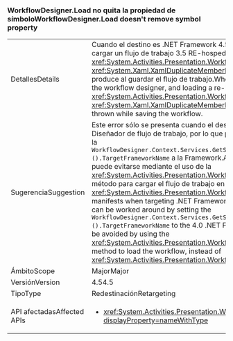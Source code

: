 ### <a name="workflowdesignerload-doesnt-remove-symbol-property"></a><span data-ttu-id="abb37-101">WorkflowDesigner.Load no quita la propiedad de símbolo</span><span class="sxs-lookup"><span data-stu-id="abb37-101">WorkflowDesigner.Load doesn't remove symbol property</span></span>

|   |   |
|---|---|
|<span data-ttu-id="abb37-102">Detalles</span><span class="sxs-lookup"><span data-stu-id="abb37-102">Details</span></span>|<span data-ttu-id="abb37-103">Cuando el destino es .NET Framework 4.5 en el Diseñador de flujo de trabajo y cargar un flujo de trabajo 3.5 RE-hospedado con el <xref:System.Activities.Presentation.WorkflowDesigner.Load> método, un <xref:System.Xaml.XamlDuplicateMemberException?displayProperty=name> se produce al guardar el flujo de trabajo.</span><span class="sxs-lookup"><span data-stu-id="abb37-103">When targeting the .NET Framework 4.5 in the workflow designer, and loading a re-hosted 3.5 workflow with the <xref:System.Activities.Presentation.WorkflowDesigner.Load> method, a <xref:System.Xaml.XamlDuplicateMemberException?displayProperty=name> is thrown while saving the workflow.</span></span>|
|<span data-ttu-id="abb37-104">Sugerencia</span><span class="sxs-lookup"><span data-stu-id="abb37-104">Suggestion</span></span>|<span data-ttu-id="abb37-105">Este error sólo se presenta cuando el destino es .NET Framework 4.5 en el Diseñador de flujo de trabajo, por lo que puede ser solucionado estableciendo la <code>WorkflowDesigner.Context.Services.GetService&lt;DesignerConfigurationService&gt;().TargetFrameworkName</code> a la Framework.Alternatively .NET 4.0, el problema puede evitarse mediante el uso de la <xref:System.Activities.Presentation.WorkflowDesigner.Load(System.String)> método para cargar el flujo de trabajo en lugar de <xref:System.Activities.Presentation.WorkflowDesigner.Load>.</span><span class="sxs-lookup"><span data-stu-id="abb37-105">This bug only manifests when targeting .NET Framework 4.5 in the workflow designer, so it can be worked around by setting the <code>WorkflowDesigner.Context.Services.GetService&lt;DesignerConfigurationService&gt;().TargetFrameworkName</code> to the 4.0 .NET Framework.Alternatively, the issue may be avoided by using the <xref:System.Activities.Presentation.WorkflowDesigner.Load(System.String)> method to load the workflow, instead of <xref:System.Activities.Presentation.WorkflowDesigner.Load>.</span></span>|
|<span data-ttu-id="abb37-106">Ámbito</span><span class="sxs-lookup"><span data-stu-id="abb37-106">Scope</span></span>|<span data-ttu-id="abb37-107">Major</span><span class="sxs-lookup"><span data-stu-id="abb37-107">Major</span></span>|
|<span data-ttu-id="abb37-108">Versión</span><span class="sxs-lookup"><span data-stu-id="abb37-108">Version</span></span>|<span data-ttu-id="abb37-109">4.5</span><span class="sxs-lookup"><span data-stu-id="abb37-109">4.5</span></span>|
|<span data-ttu-id="abb37-110">Tipo</span><span class="sxs-lookup"><span data-stu-id="abb37-110">Type</span></span>|<span data-ttu-id="abb37-111">Redestinación</span><span class="sxs-lookup"><span data-stu-id="abb37-111">Retargeting</span></span>|
|<span data-ttu-id="abb37-112">API afectadas</span><span class="sxs-lookup"><span data-stu-id="abb37-112">Affected APIs</span></span>|<ul><li><xref:System.Activities.Presentation.WorkflowDesigner.Load?displayProperty=nameWithType></li></ul>|

